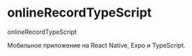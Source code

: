 # onlineRecordTypeScript
onlineRecordTypeScript

Мобильное приложение на React Native, Expo и TypeScript.
